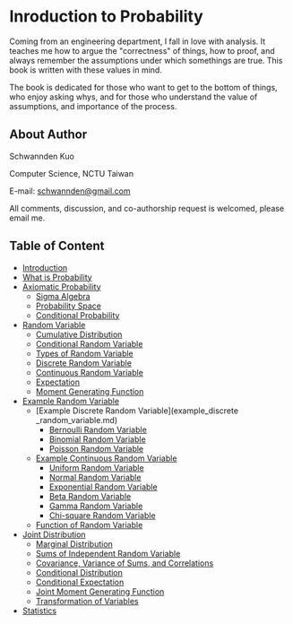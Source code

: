# Inroduction to Probability

Coming from an engineering department, I fall in love with analysis. It teaches me how to argue the "correctness" of things, how to proof, and always remember the assumptions under which somethings are true. This book is written with these values in mind.

The book is dedicated for those who want to get to the bottom of things, who enjoy asking whys, and for those who understand the value of assumptions, and importance of the process.

## About Author

Schwannden Kuo

Computer Science, NCTU Taiwan

E-mail: schwannden@gmail.com

All comments, discussion, and co-authorship request is welcomed, please email me.

## Table of Content

* [Introduction](README.md)
* [What is Probability](chapter1.md)
* [Axiomatic Probability](chapter2.md)
  * [Sigma Algebra](sigma_algebra.md)
  * [Probability Space](probability_space.md)
  * [Conditional Probability](conditional_probability.md)
* [Random Variable](chapter3.md)
  * [Cumulative Distribution](cumulative_distribution.md)
  * [Conditional Random Variable](conditional_random_variable.md)
  * [Types of Random Variable](types_of_random_variable.md)
  * [Discrete Random Variable](discrete_random_variable.md)
  * [Continuous Random Variable](continuous_random_variable.md)
  * [Expectation](expection.md)
  * [Moment Generating Function](moment_generating_function.md)
* [Example Random Variable](chapter4.md)
  * [Example Discrete Random Variable](example_discrete _random_variable.md)
    * [Bernoulli Random Variable](bernoulli_random_variable.md)
    * [Binomial Random Variable](binomial_random_variable.md)
    * [Poisson Random Variable](poisson_random_variable.md)
  * [Example Continuous Random Variable](example_continuous_random_variable.md)
    * [Uniform Random Variable](uniform_random_variable.md)
    * [Normal Random Variable](normal_random_variable.md)
    * [Exponential Random Variable](exponential_random_variable.md)
    * [Beta Random Variable](beta_random_variable.md)
    * [Gamma Random Variable](gamma_random_variable.md)
    * [Chi-square Random Variable](chisquare_random_variable.md)
  * [Function of Random Variable](function_of_random_variable.md)
* [Joint Distribution](chapter5.md)
  * [Marginal Distribution](marginel_distribution.md)
  * [Sums of Independent Random Variable](sums_of_independent_random_variable.md)
  * [Covariance, Variance of Sums, and Correlations](covariance.md)
  * [Conditional Distribution](conditional_distribution.md)
  * [Conditional Expectation](conditional_expectation.md)
  * [Joint Moment Generating Function](joint_moment_generating_function.md)
  * [Transformation of Variables](transformation_of_variables.md)
* [Statistics](chapter6.md)



